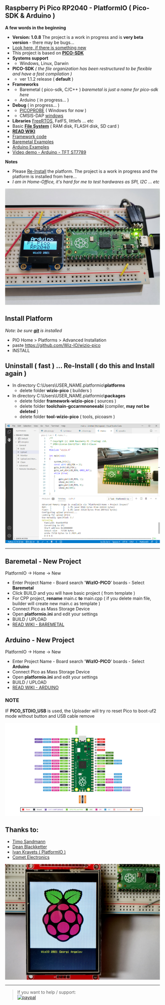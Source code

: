 ## Raspberry Pi Pico RP2040 - PlatformIO ( Pico-SDK & Arduino )

**A few words in the beginning**
* **Version: 1.0.8** The project is a work in progress and is **very beta version** - there may be bugs...
* [Look here, if there is something new](https://github.com/Wiz-IO/wizio-pico/wiki#last-news) 
* This project is based on [**PICO-SDK**](https://github.com/raspberrypi/pico-sdk)
* **Systems support**
* * Windows, Linux, Darwin
* **PICO-SDK** _( the file organization has been restructured to be flexible and have a fast compilation )_
* * ver 1.1.2 release ( **default** )
* **Frameworks**
* * Baremetal ( pico-sdk, C/C++ ) _baremetal is just a name for pico-sdk here_
* * Arduino ( in progress... )
* **Debug** ( in progress... )
* * [PICOPROBE](https://github.com/Wiz-IO/wizio-pico/wiki/DEBUG#picoprobe) ( Windows for now )
* * CMSIS-DAP [windows](https://www.youtube.com/watch?v=SdpsmgRp5Co)
* **Libraries** [FreeRTOS](https://github.com/Wiz-IO/wizio-pico/wiki/COMMON#freertos), FatFS, littlefs ... etc
* Basic **[File System](https://github.com/Wiz-IO/wizio-pico/wiki/COMMON#file-system--vfs--virtual-file-system-)** ( RAM disk, FLASH disk, SD card )
* [**READ WIKI**](https://github.com/Wiz-IO/wizio-pico/wiki/) 
* [Framework code](https://github.com/Wiz-IO/framework-wizio-pico)
* [Baremetal Examples](https://github.com/Wiz-IO/wizio-pico-examples/tree/main/baremetal)
* [Arduino Examples](https://github.com/Wiz-IO/wizio-pico-examples/tree/main/arduino)
* [Video demo - Arduino - TFT ST7789](https://www.youtube.com/watch?v=x8Z4btIwf7M)

**Notes**
* Please [Re-Install](https://github.com/Wiz-IO/wizio-pico/blob/main/README.md#fast-uninstal--reinstal--do-this-and-install-again) the platform. The project is a work in progress and the platform is installed from here...
* _I am in Home-Office, it's hard for me to test hardwares as SPI, I2C ... etc_

![pico](https://raw.githubusercontent.com/Wiz-IO/LIB/master/pico/a1.jpg)

## Install Platform
_Note: be sure [**git**](https://git-scm.com/downloads) is installed_
* PIO Home > Platforms > Advanced Installation 
* paste https://github.com/Wiz-IO/wizio-pico
* INSTALL

## Uninstall ( fast ) ... Re-Install ( do this and Install again )
* In directory C:\Users\USER_NAME\.platformio\\**platforms**
  * delete folder **wizio-pico** ( builders )
* In directory C:\Users\USER_NAME\.platformio\\**packages**
  * delete folder **framework-wizio-pico** ( sources )
  * delete folder **toolchain-gccarmnoneeabi** (compiler, **may not be 
deleted** )
  * delete folder **tool-wizio-pico** ( tools, picoasm )



![pico](https://raw.githubusercontent.com/Wiz-IO/LIB/master/pico/pio-pico.jpg)
***

## Baremetal - New Project
PlatformIO -> Home -> New
* Enter Project Name - Board search '**WizIO-PICO**' boards - Select **Baremetal**
* Click BUILD and you will have basic project ( from template )
* For CPP project, **rename** main.c **to** main.cpp ( if you delete main file, builder will create new main.c as template )
* Connect Pico as Mass Storage Device
* Open **platformio.ini** and edit your settings
* BUILD / UPLOAD
* [READ WIKI - BAREMETAL](https://github.com/Wiz-IO/wizio-pico/wiki/BAREMETAL)

## Arduino - New Project
PlatformIO -> Home -> New
* Enter Project Name - Board search '**WizIO-PICO**' boards - Select **Arduino**
* Connect Pico as Mass Storage Device
* Open **platformio.ini** and edit your settings
* BUILD / UPLOAD
* [READ WIKI - ARDUINO](https://github.com/Wiz-IO/wizio-pico/wiki/ARDUINO)

### NOTE
IF **PICO_STDIO_USB** is used, the Uploader will try ro reset Pico to boot-uf2 mode without button and USB cable remove

<a href="https://raw.githubusercontent.com/Wiz-IO/LIB/master/pico/pico_pins.svg">
<img src="https://raw.githubusercontent.com/Wiz-IO/LIB/master/pico/pico_pins.svg" alt="Raspberry Pi Pico pin out diagram">
</a>

## Thanks to:
* [Timo Sandmann](https://github.com/tsandmann)
* [Dean Blackketter](https://github.com/blackketter)
* [Ivan Kravets ( PlatformIO )](https://platformio.org/)
* [Comet Electronics](https://www.comet.bg/en/)

![pico](https://raw.githubusercontent.com/Wiz-IO/LIB/master/images/ILI9341.jpg)

***

>If you want to help / support:   
[![paypal](https://www.paypalobjects.com/en_US/i/btn/btn_donate_SM.gif)](https://www.paypal.com/cgi-bin/webscr?cmd=_s-xclick&hosted_button_id=ESUP9LCZMZTD6)
